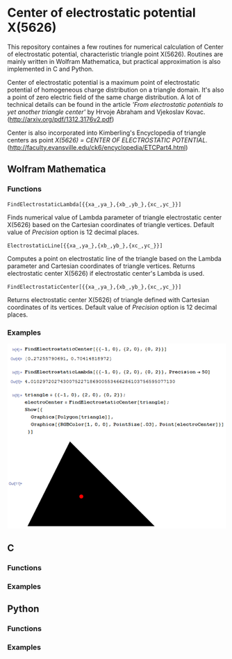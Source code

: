 Center of electrostatic potential X(5626)
=========================================

This repository containes a few routines for numerical calculation of Center of electrostatic potential, characteristic triangle point X(5626). Routines are mainly written in Wolfram Mathematica, but practical approximation is also implemented in C and Python.

Center of electrostatic potential is a maximum point of electrostatic potential of homogeneous charge distribution on a triangle domain. It's also a point of zero electric field of the same charge distribution. A lot of technical details can be found in the article *'From electrostatic potentials to yet another triangle center'* by Hrvoje Abraham and Vjekoslav Kovac. (http://arxiv.org/pdf/1312.3176v2.pdf)

Center is also incorporated into Kimberling's Encyclopedia of triangle centers as point *X(5626) = CENTER OF ELECTROSTATIC POTENTIAL.* (http://faculty.evansville.edu/ck6/encyclopedia/ETCPart4.html)

Wolfram Mathematica
-------------------

### Functions

```
FindElectrostaticLambda[{{xa_,ya_},{xb_,yb_},{xc_,yc_}}]
```

Finds numerical value of Lambda parameter of triangle electrostatic center X(5626) based on the Cartesian coordinates of triangle vertices. Default value of *Precision* option is 12 decimal places.

```
ElectrostaticLine[{{xa_,ya_},{xb_,yb_},{xc_,yc_}}]
```

Computes a point on electrostatic line of the triangle based on the Lambda parameter and Cartesian coordinates of triangle vertices. Returns electrostatic center X(5626) if electrostatic center's Lambda is used.

```
FindElectrostaticCenter[{{xa_,ya_},{xb_,yb_},{xc_,yc_}}]
```

Returns electrostatic center X(5626) of triangle defined with Cartesian coordinates of its vertices. Default value of *Precision* option is 12 decimal places.

### Examples

![alt tag](https://raw.githubusercontent.com/ahrvoje/electrostatic-center/master/ElectrostaticCenter_MathematicaExamples.png)

C
-

### Functions

### Examples

Python
------

### Functions

### Examples
